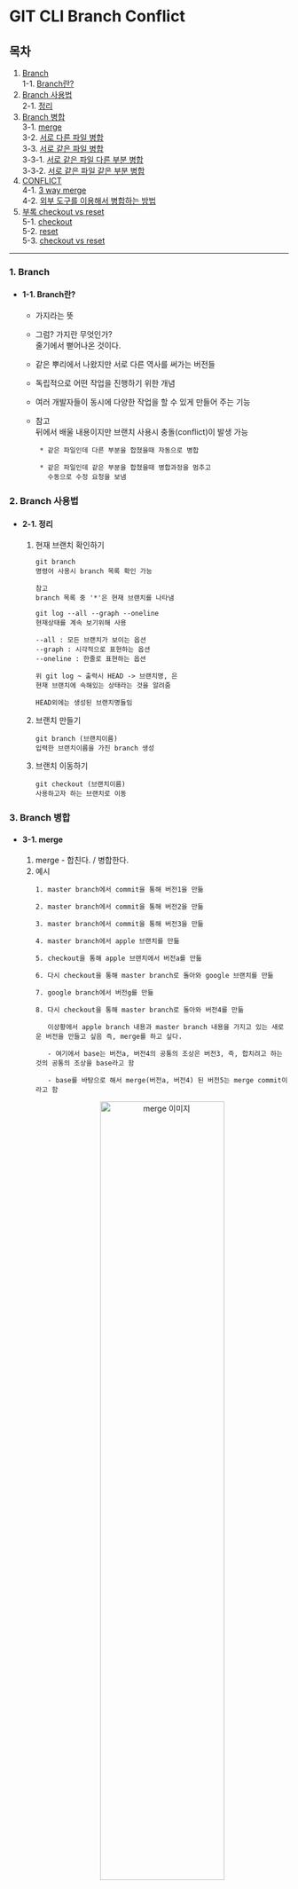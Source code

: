 # GIT CLI Branch Conflict 

## 목차
1. [Branch](#1-branch)  
1-1. [Branch란?](#1-1-branch란)   
2. [Branch 사용법](#2-branch-사용법)  
2-1. [정리](#2-1-정리)  
3. [Branch 병합](#3-branch-병합)  
3-1. [merge](#3-1-merge)  
3-2. [서로 다른 파일 병합](#3-2-서로-다른-파일-병합)  
3-3. [서로 같은 파일 병합](#3-3-서로-같은-파일-병합)  
3-3-1. [서로 같은 파일 다른 부분 병합](#3-3-1-서로-같은-파일-다른-부분-병합)   
3-3-2. [서로 같은 파일 같은 부분 병합](#3-3-2-서로-같은-파일-같은-부분-병합)  
4. [CONFLICT](#4-conflict)  
4-1. [3 way merge](#4-1-3-way-merge)  
4-2. [외부 도구를 이용해서 병합하는 방법](#4-2-외부-도구를-이용해서-병합하는-방법)  
5. [부록 checkout vs reset](#5-부록)  
5-1. [checkout](#5-1-checkout)   
5-2. [reset](#5-2-reset)  
5-3. [checkout vs reset](#5-3-checkout-vs-reset)  
***

### 1. Branch
  - #### 1-1. Branch란?
    - 가지라는 뜻   
    
    - 그럼? 가지란 무엇인가?  
      줄기에서 뻗어나온 것이다.   
    
    - 같은 뿌리에서 나왔지만 서로 다른 역사를 써가는 버전들  
    
    - 독립적으로 어떤 작업을 진행하기 위한 개념  
    
    - 여러 개발자들이 동시에 다양한 작업을 할 수 있게 만들어 주는 기능  
    
    - 참고  
      뒤에서 배울 내용이지만 브랜치 사용시 충돌(conflict)이 발생 가능  
      ```
       * 같은 파일인데 다른 부분을 합쳤을때 자동으로 병합
       
       * 같은 파일인데 같은 부분을 합쳤을때 병합과정을 멈추고
         수동으로 수정 요청을 보냄
      ```

### 2. Branch 사용법
  - #### 2-1. 정리
    1. 현재 브랜치 확인하기
       ```
       git branch 
       명령어 사용시 branch 목록 확인 가능
       
       참고 
       branch 목록 중 '*'은 현재 브랜치를 나타냄
       
       git log --all --graph --oneline
       현재상태를 계속 보기위해 사용
       
       --all : 모든 브랜치가 보이는 옵션
       --graph : 시각적으로 표현하는 옵션
       --oneline : 한줄로 표현하는 옵션
       
       위 git log ~ 출력시 HEAD -> 브랜치명, 은 
       현재 브랜치에 속해있는 상태라는 것을 알려줌
       
       HEAD외에는 생성된 브랜치명들임 
       ```
    2. 브랜치 만들기
       ```
       git branch (브랜치이름)
       입력한 브랜치이름을 가진 branch 생성
       ```
    3. 브랜치 이동하기
       ```
       git checkout (브랜치이름)
       사용하고자 하는 브랜치로 이동
       ```
### 3. Branch 병합
  - #### 3-1. merge
    1. merge - 합친다. / 병합한다.
    2. 예시 
       ```
       1. master branch에서 commit을 통해 버전1을 만듦
       
       2. master branch에서 commit을 통해 버전2을 만듦 
       
       3. master branch에서 commit을 통해 버전3을 만듦
       
       4. master branch에서 apple 브랜치를 만듦
       
       5. checkout을 통해 apple 브랜치에서 버전a를 만듦
       
       6. 다시 checkout을 통해 master branch로 돌아와 google 브랜치를 만듦
       
       7. google branch에서 버전g를 만듦
       
       8. 다시 checkout을 통해 master branch로 돌아와 버전4를 만듦
       
          이상황에서 apple branch 내용과 master branch 내용을 가지고 있는 새로운 버전을 만들고 싶음 즉, merge를 하고 싶다.
       
          - 여기에서 base는 버전a, 버전4의 공통의 조상은 버전3, 즉, 합치려고 하는 것의 공통의 조상을 base라고 함
       
          - base를 바탕으로 해서 merge(버전a, 버전4) 된 버전5는 merge commit이라고 함
       ```  
       <p align="center"><img src="/img/Git/merge1.png" width="70%" height="60%" title="merge 이미지"></img></p>  
       
  - #### 3-2. 서로 다른 파일 병합
    1. 진행과정
       1. manual-merge 폴더에서 새로 시작
       ```
       git init manual-merge
       
       cd manual-merge
       
       폴더 생성과 동시에 git init 후 폴더로 이동
       ```
       
       2. work1 버전 만들기
       ```
       nano work.txt
       
       git add work.txt
       
       git commit -m "work 1"
       ```
       
       3. 새로운 branch o2 생성 및 각 브랜치 work2 버전 만들기
       ```
       1. 새로운 branch o2 생성
       git branch o2
       
       2. master branch work2 버전 만들기
       nano master.txt
       
       git add master.txt
       
       git commit -m "work2"
       
       2-1. 커밋 메세지 변경하기
       현재 메세지인 work2 에서 master work2로 메세지 변경
       
       git commit --amend
       
       3. o2 branch에서 버전만들기
       nano o2.txt
       
       git add o2.txt
       
       git commit -m "o2 work2"
       ```
       
       4. 병합하기(master에 o2 branch를 병합)
       ```
       방향 o2 branch의 내용을 master로 
       
       1. 메인이 되는 branch로 이동
       git checkout master
       
       2. 현재 branch로 병합하고 싶은 branch를 merge를 통해 지정
       git merge o2
       
       3. git log --all --graph --oneline으로 병합 되었는지 확인
       
       4. git reset --hard (리셋하고 싶은 버전)
       -> 연습해보기 위해 사용
       ```  
  - #### 3-3. 서로 같은 파일 병합
    ##### 3-3-1. 서로 같은 파일 다른 부분 병합
       1. manual-merge 폴더에서 새로 시작
          ```
          git init manual-merge
       
          cd manual-merge
       
          폴더 생성과 동시에 git init 후 폴더로 이동
          ```
       
       2. 1 버전 만들기
          ```
          nano work.txt
       
          git add work.txt
       
          git commit -m "1"
          ```
       
       3. 새로운 branch o2 생성 및 각 브랜치 work2 버전 만들기
          ```
          1. 새로운 branch o2 생성
          git branch o2
       
          2. master branch master work 2 버전 만들기
          nano work.txt
       
          git add work.txt
       
          git commit -m "master work 2"
       
          3. o2 branch에서 o2 work 2 버전 만들기
          git checkout o2
       
          nano work.txt
       
          git add work.txt
       
          git commit -m "o2 work2"
          ```
       
       4. 병합하기(master에 o2 branch를 병합)
          ```
          방향 o2 branch의 내용을 master로 
       
          1. 메인이 되는 branch로 이동
          git checkout master
       
          2. 현재 branch로 병합하고 싶은 branch를 merge를 통해 지정
          git merge o2
       
          3. git log --all --graph --oneline으로 병합 되었는지 확인
       
          4. cat work.txt로 변경된 부분 확인 
          ```  
       
       중요!  병합시 같은 파일이라고 하더라도 서로 다른 부분을 수정했다면 알아서 수정해준다.   
    
    ##### 3-3-2. 서로 같은 파일 같은 부분 병합
       1. manual-merge 폴더에서 새로 시작
          ```
          git init manual-merge
       
          cd manual-merge
       
          폴더 생성과 동시에 git init 후 폴더로 이동
          ```
       
       2. work 1 버전 만들기
          ```
          nano work.txt
       
          git add work.txt
       
          git commit -m "work 1"
          ```
       
       3. 새로운 branch o2 생성 및 각 브랜치 work2 버전 만들기
          ```
          1. 새로운 branch o2 생성
          git branch o2
       
          2. master branch master work 2 버전 만들기
          nano work.txt
       
          git add work.txt
       
          git commit -m "master work 2"
       
          3. o2 branch에서 o2 work 2 버전 만들기
          git checkout o2
       
          nano work.txt
       
          git add work.txt
       
          git commit -m "o2 work2"
          ```
       
       4. 병합하기(master에 o2 branch를 병합)
          ```
          방향 o2 branch의 내용을 master로 
       
          1. 메인이 되는 branch로 이동
          git checkout master
       
          2. 현재 branch로 병합하고 싶은 branch를 merge를 통해 지정
          git merge o2
       
          3. CONFLICT 발생
          Auto-merging work.txt
          CONFLICT (content): Merge conflict in work.txt
          Automatic merge failed; fix conflicts and then commit the result.
          
          충돌이 발생해서 자동으로 합칠 수 없다는 것
          즉, 이 부분만 해결해주면 다른 부분은 알아서 하겠다.

       
          4. git status로 현재 상태 보기
          On branch master
          You have unmerged paths.
            (fix conflicts and run "git commit")
            (use "git merge --abort" to abort the merge)

          Unmerged paths:
            (use "git add <file>..." to mark resolution)
                  both modified:   work.txt

          no changes added to commit (use "git add" and/or "git commit -a")
          
          해당 파일이 충돌이 났다.
          
          5. 파일 확인해보기
          nano work.txt
          
          아래와 같이 파일 내용이 보여짐
          #Title
          content
          <<<<<<< HEAD         ← 현재 Branch 즉, master의 내용
          master
          =======              ← 구분자
          o2
          >>>>>>> o2           ← o2 Branch의 내용
          #Title
          content
          
          즉, 위 내용은 구분자를 중심으로 위에는 현재 Branch의 내용이고, 아래는 o2 Branch의 내용
          "이 부분은 자동으로 합칠 수 없으니 이 부분을 해결해 준다면 나머지는 알아서 하겠다."
          
          중요하다고 생각하는 부분을 남기면 됨 
            1. master가 중요하다고 생각하면 master 내용에서 수정한 부분을 제외하고 다 지움
               Ex) 
               #Title
               content
               master
               #Title
               content
            
            2. o2가 중요하다고 생각하면 o2 내용에서 수정한 부분을 제외하고 다 지움
            
            3. 둘 다 중요하다고 생각하면 master, o2 내용에서 수정한 부분을 제외하고 다 지움(형식은 본인 마음대로)
               Ex) 
               #Title
               content
               master, o2
               #Title
               content
               
          6. 충돌 해결 후 버전만들기
          git add work.txt
          
          git commit
          자동으로 Conflict가 해결되었다고 나오면서 merge commit이 됨
          ```  

### 4. CONFLICT
  - #### 4-1. 3 way merge
    - 충돌은 브랜치와 브랜치 병합시, 협업시도 발생 가능
    
    - 그렇다면 Git은 어떻게 충돌에 대처하는가? 3 way merge 방법 사용
      ```
      brance 그림

      *    -> merge commit
      │\
      │ *  -> there(branch 이름)
      * │  -> here(branch 이름)
      │/
      *    -> base : here, there branch의 조상
      ```
      |here|base|there|2 way merge|3 way merge|
      |:---:|:---:|:---:|:---:|:---:|
      |A|A|A|A|A|
      |H|B|B|?|H|
      |C|C|T|?|T|
      |H|D|T|?|?|
    
    - 2 way merge 방법 사용시  
      here와 there branch를 비교하여 자동으로 합할 수 있는 것과 없는 것을 판별  
    
    - 3 way merge 방법 사용시  
      2 way merge에서 좀 더 많은 것들을 자동화하기 위해 등장  
      
      3 way merge 방법은 merge 하고자 하는 branch들의 공통의 조상인 base를 알아야함.  
      ```
      위 표의 here base there을 보면
      
      A A A 로 모두 같음, 따라서 수정한게 없으므로 A
      
      H B B 로 base와 there가 같으므로 수정이 되지 않았음, here가 다르므로 수정이 되었음 따라서 H
      
      C C T 로 base와 here가 같으므로 수정이 되지 않았음, there가 다르므로 수정이 되었음 따라서 T
      
      H D T 로 모두 다름, 따라서 두 branch가 모두 수정되었으므로 자동병합이 불가하므로 충돌 발생 -> 사람이 수정해야함
      ```  

  - #### 4-2. 외부 도구를 이용해서 병합하는 방법
    - P4MergeTool
      1. 다운로드(운영체제에 맞게)  
         [P4MergeTool 다운로드](https://www.perforce.com/downloads/visual-merge-tool)  
         
      2. 환경변수 설정(windows)  
          1. 작업표시줄에서 시스템 환경 변수 편집 검색 후 클릭  
          2. 환경 변수 버튼 클릭  
          3. 시스템 변수 그룹에서 Path 클릭 후 편집   
          4. 새로 만들기 클릭하여 p4merge.exe가 설치된 폴더 경로 입력  
      
      3. git config에 등록하기  
          1. Diff Tool 등록  
             ```
             git config --global diff.tool p4merge
             git config --global difftool.p4merge.path "C:/Program Files/Perforce/p4merge.exe(설치경로)"
             git config --global difftool.prompt false
             ```
          2. Merge Tool 등록  
             ```
             git config --global merge.tool p4merge
             git config --global mergetool.p4merge.path "C:/Program Files/Perforce/p4merge.exe(설치경로)"
             git config --global mergetool.prompt false
             ```
          3. 등록 확인  
             cat ~/.gitconfig  
      
      4. 실행  
          `git difftool`  
          `git mergetool`  
          
      5. 충돌을 해결하고 저장한 뒤 프로그램을 끄면 자동으로 add로 staging에 올려줌  
      
      6. orig 파일은 충돌난 상태를 백업해 놓은 것으로 rm (충돌난 파일).orig 로 삭제  
      
      7. git commit으로 버전 저장  
    
    - 3 way merge tool은 좋은게 많으니 검색해보고 좋은거 쓰면 됨  
  
### 5. 부록
  - #### 5-1. checkout
    - HEAD, master branch, commit 의 관계를 살펴보자  
    
    - 기본적으로 저장소를 생성시 HEAD, master branch가 생성됨  
      작업을 하는 것은 결국 기본적으로 master branch위에서 버전을 생성하는 것  
      즉, HEAD를 보면 현재 branch에 checkout 되어있구나(= master branch 상태구나) 라는 것을 알 수 있음  
      
    - 현재 버전을 알고 싶다면 HEAD가 가리키고, branch가 가리키는 버전을 보면 알 수 있음  
    
    - checkout (branch name) 
      ```
      HEAD가 가리키는 branch를 변경하는 것   
      
      즉, 이 과정을 통해 현재 우리가 어느 branch에 있고, 
      
      branch의 최신 버전이 무엇인지 알 수 있음   
      ```
    - checkout (버전) 
      ```
      branch를 가리키지 않고 1번이라는 버전(commit)을 직접 가리킴  
      
      이러한 상태를 branch로 부터 떨어져 있다. -> detached 상태라고 함  
      ```
      
    - checkout은 결국 `HEAD를 제어(HEAD의 값)하는 것`이다.  
  
  - #### 5-2. reset
    - branch를 변경  
    
    - reset (branch이름) - 이렇게는 잘 쓰지 않음
      ```
      현재 branch를 reset에서 지정한 branch가 가리키고 있는 버전으로 변경한다.  
      
      현재 branch가 이전에 가리키고 있던 버전은 지정한 branch가 가리키고 있는 버전 이후 이므로   
      
      링크가 끊겨 더 이상 현재 branch의 소속이 아니게 된다.  
      ```  
    - reset (버전의 아이디) - 보통 이렇게 사용함
      ```
      현재 branch에서 reset 명령어로 지정한 버전을 가리키게 되므로  
      
      지정한 버전 이후에 등장하는 것들은 해당 branch 소속이 아니게 된다.  
      ```  
  - #### 5-3. checkout vs reset
    - checkout  
      - HEAD를 변경  
      - `change`의 느낌   
    
    - reset  
      - HEAD가 branch를 가리키고 있는 동안 branch를 변경(제어)  
      - branch가 가리키는 commit을 변경하면  
        그 commit 이후에 등장하는 것들은 링크가 끊겨 더 이상 해당 branch의 소속이 아니게됨  
      - `delete`의 느낌  
  
## Reference   
  - [생활코딩 GIT CLI Branch](https://opentutorials.org/course/3840)  
  - [테디노트 p4mergetool](https://teddylee777.github.io/git/study-git-2)  

***
[목차로 이동](https://github.com/youngho-j/TIL/blob/main/Git/README.md "Go README.md")

